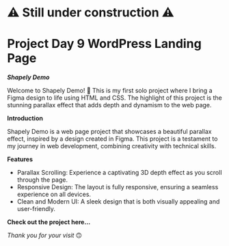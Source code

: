 # ⚠️ Still under construction ⚠️

# Project Day 9  WordPress Landing Page 

**_Shapely Demo_**

Welcome to Shapely Demo! 🎉 This is my first solo project where I bring a Figma design to life using HTML and CSS. The highlight of this project is the stunning parallax effect that adds depth and dynamism to the web page.


**Introduction**

Shapely Demo is a web page project that showcases a beautiful parallax effect, inspired by a design created in Figma. This project is a testament to my journey in web development, combining creativity with technical skills.

**Features**
- Parallax Scrolling: Experience a captivating 3D depth effect as you scroll through the page.
- Responsive Design: The layout is fully responsive, ensuring a seamless experience on all devices.
- Clean and Modern UI: A sleek design that is both visually appealing and user-friendly.


**Check out the project here...**



_Thank you for your visit_ 🙃 
